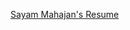 [Sayam Mahajan's Resume]([https://drive.google.com/file/d/1l9h5MwbNtaRBNlTWfUR5GeWfW3IrtPc1/view?usp=sharing](https://drive.google.com/file/d/1z22BFf-ueVMy-vUvoMHA_bxoDGB798vh/view?usp=sharing))
